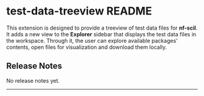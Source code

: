 # test-data-treeview README

This extension is designed to provide a treeview of test data files for **nf-scil**. It adds a new view to the **Explorer** sidebar that displays the test data files in the workspace. Through it, the user can explore available packages' contents, open files for visualization and download them locally.

## Release Notes

No release notes yet.

---

